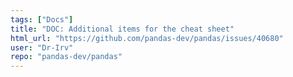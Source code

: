 ```yaml
---
tags: ["Docs"]
title: "DOC: Additional items for the cheat sheet"
html_url: "https://github.com/pandas-dev/pandas/issues/40680"
user: "Dr-Irv"
repo: "pandas-dev/pandas"
---
```


